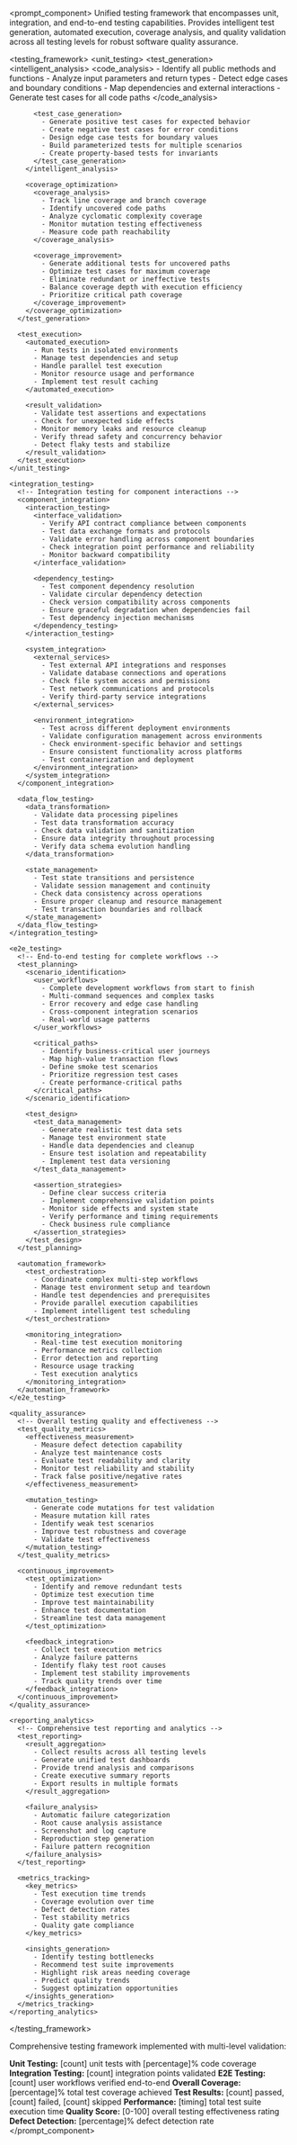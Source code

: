 <prompt_component>
  <step name="Comprehensive Testing Framework">
    <description>
Unified testing framework that encompasses unit, integration, and end-to-end testing capabilities. Provides intelligent test generation, automated execution, coverage analysis, and quality validation across all testing levels for robust software quality assurance.
    </description>
  </step>

  <testing_framework>
    <unit_testing>
      <!-- Unit testing for individual components -->
      <test_generation>
        <intelligent_analysis>
          <code_analysis>
            - Identify all public methods and functions
            - Analyze input parameters and return types
            - Detect edge cases and boundary conditions
            - Map dependencies and external interactions
            - Generate test cases for all code paths
          </code_analysis>
          
          <test_case_generation>
            - Generate positive test cases for expected behavior
            - Create negative test cases for error conditions
            - Design edge case tests for boundary values
            - Build parameterized tests for multiple scenarios
            - Create property-based tests for invariants
          </test_case_generation>
        </intelligent_analysis>
        
        <coverage_optimization>
          <coverage_analysis>
            - Track line coverage and branch coverage
            - Identify uncovered code paths
            - Analyze cyclomatic complexity coverage
            - Monitor mutation testing effectiveness
            - Measure code path reachability
          </coverage_analysis>
          
          <coverage_improvement>
            - Generate additional tests for uncovered paths
            - Optimize test cases for maximum coverage
            - Eliminate redundant or ineffective tests
            - Balance coverage depth with execution efficiency
            - Prioritize critical path coverage
          </coverage_improvement>
        </coverage_optimization>
      </test_generation>
      
      <test_execution>
        <automated_execution>
          - Run tests in isolated environments
          - Manage test dependencies and setup
          - Handle parallel test execution
          - Monitor resource usage and performance
          - Implement test result caching
        </automated_execution>
        
        <result_validation>
          - Validate test assertions and expectations
          - Check for unexpected side effects
          - Monitor memory leaks and resource cleanup
          - Verify thread safety and concurrency behavior
          - Detect flaky tests and stabilize
        </result_validation>
      </test_execution>
    </unit_testing>
    
    <integration_testing>
      <!-- Integration testing for component interactions -->
      <component_integration>
        <interaction_testing>
          <interface_validation>
            - Verify API contract compliance between components
            - Test data exchange formats and protocols
            - Validate error handling across component boundaries
            - Check integration point performance and reliability
            - Monitor backward compatibility
          </interface_validation>
          
          <dependency_testing>
            - Test component dependency resolution
            - Validate circular dependency detection
            - Check version compatibility across components
            - Ensure graceful degradation when dependencies fail
            - Test dependency injection mechanisms
          </dependency_testing>
        </interaction_testing>
        
        <system_integration>
          <external_services>
            - Test external API integrations and responses
            - Validate database connections and operations
            - Check file system access and permissions
            - Test network communications and protocols
            - Verify third-party service integrations
          </external_services>
          
          <environment_integration>
            - Test across different deployment environments
            - Validate configuration management across environments
            - Check environment-specific behavior and settings
            - Ensure consistent functionality across platforms
            - Test containerization and deployment
          </environment_integration>
        </system_integration>
      </component_integration>
      
      <data_flow_testing>
        <data_transformation>
          - Validate data processing pipelines
          - Test data transformation accuracy
          - Check data validation and sanitization
          - Ensure data integrity throughout processing
          - Verify data schema evolution handling
        </data_transformation>
        
        <state_management>
          - Test state transitions and persistence
          - Validate session management and continuity
          - Check data consistency across operations
          - Ensure proper cleanup and resource management
          - Test transaction boundaries and rollback
        </state_management>
      </data_flow_testing>
    </integration_testing>
    
    <e2e_testing>
      <!-- End-to-end testing for complete workflows -->
      <test_planning>
        <scenario_identification>
          <user_workflows>
            - Complete development workflows from start to finish
            - Multi-command sequences and complex tasks
            - Error recovery and edge case handling
            - Cross-component integration scenarios
            - Real-world usage patterns
          </user_workflows>
          
          <critical_paths>
            - Identify business-critical user journeys
            - Map high-value transaction flows
            - Define smoke test scenarios
            - Prioritize regression test cases
            - Create performance-critical paths
          </critical_paths>
        </scenario_identification>
        
        <test_design>
          <test_data_management>
            - Generate realistic test data sets
            - Manage test environment state
            - Handle data dependencies and cleanup
            - Ensure test isolation and repeatability
            - Implement test data versioning
          </test_data_management>
          
          <assertion_strategies>
            - Define clear success criteria
            - Implement comprehensive validation points
            - Monitor side effects and system state
            - Verify performance and timing requirements
            - Check business rule compliance
          </assertion_strategies>
        </test_design>
      </test_planning>
      
      <automation_framework>
        <test_orchestration>
          - Coordinate complex multi-step workflows
          - Manage test environment setup and teardown
          - Handle test dependencies and prerequisites
          - Provide parallel execution capabilities
          - Implement intelligent test scheduling
        </test_orchestration>
        
        <monitoring_integration>
          - Real-time test execution monitoring
          - Performance metrics collection
          - Error detection and reporting
          - Resource usage tracking
          - Test execution analytics
        </monitoring_integration>
      </automation_framework>
    </e2e_testing>
    
    <quality_assurance>
      <!-- Overall testing quality and effectiveness -->
      <test_quality_metrics>
        <effectiveness_measurement>
          - Measure defect detection capability
          - Analyze test maintenance costs
          - Evaluate test readability and clarity
          - Monitor test reliability and stability
          - Track false positive/negative rates
        </effectiveness_measurement>
        
        <mutation_testing>
          - Generate code mutations for test validation
          - Measure mutation kill rates
          - Identify weak test scenarios
          - Improve test robustness and coverage
          - Validate test effectiveness
        </mutation_testing>
      </test_quality_metrics>
      
      <continuous_improvement>
        <test_optimization>
          - Identify and remove redundant tests
          - Optimize test execution time
          - Improve test maintainability
          - Enhance test documentation
          - Streamline test data management
        </test_optimization>
        
        <feedback_integration>
          - Collect test execution metrics
          - Analyze failure patterns
          - Identify flaky test root causes
          - Implement test stability improvements
          - Track quality trends over time
        </feedback_integration>
      </continuous_improvement>
    </quality_assurance>
    
    <reporting_analytics>
      <!-- Comprehensive test reporting and analytics -->
      <test_reporting>
        <result_aggregation>
          - Collect results across all testing levels
          - Generate unified test dashboards
          - Provide trend analysis and comparisons
          - Create executive summary reports
          - Export results in multiple formats
        </result_aggregation>
        
        <failure_analysis>
          - Automatic failure categorization
          - Root cause analysis assistance
          - Screenshot and log capture
          - Reproduction step generation
          - Failure pattern recognition
        </failure_analysis>
      </test_reporting>
      
      <metrics_tracking>
        <key_metrics>
          - Test execution time trends
          - Coverage evolution over time
          - Defect detection rates
          - Test stability metrics
          - Quality gate compliance
        </key_metrics>
        
        <insights_generation>
          - Identify testing bottlenecks
          - Recommend test suite improvements
          - Highlight risk areas needing coverage
          - Predict quality trends
          - Suggest optimization opportunities
        </insights_generation>
      </metrics_tracking>
    </reporting_analytics>
  </testing_framework>

  <o>
Comprehensive testing framework implemented with multi-level validation:

**Unit Testing:** [count] unit tests with [percentage]% code coverage
**Integration Testing:** [count] integration points validated
**E2E Testing:** [count] user workflows verified end-to-end
**Overall Coverage:** [percentage]% total test coverage achieved
**Test Results:** [count] passed, [count] failed, [count] skipped
**Performance:** [timing] total test suite execution time
**Quality Score:** [0-100] overall testing effectiveness rating
**Defect Detection:** [percentage]% defect detection rate
  </o>
</prompt_component>
